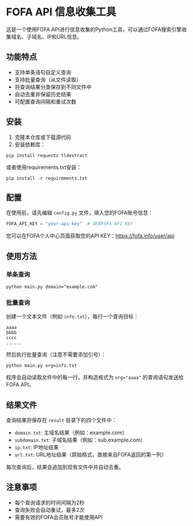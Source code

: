 # FOFA API 信息收集工具

这是一个使用FOFA API进行信息收集的Python工具，可以通过FOFA搜索引擎收集域名、子域名、IP和URL信息。

## 功能特点

- 支持单条语句自定义查询
- 支持批量查询（从文件读取）
- 将查询结果分类保存到不同文件中
- 自动去重并保留历史结果
- 可配置查询间隔和重试次数

## 安装

1. 克隆本仓库或下载源代码
2. 安装依赖库：
```
pip install requests tldextract
```
或者使用requirements.txt安装：
```
pip install -r requirements.txt
```

## 配置

在使用前，请先编辑 `config.py` 文件，填入您的FOFA账号信息：

```python
FOFA_API_KEY = "your-api-key"  # 填写FOFA API KEY
```

您可以在FOFA个人中心页面获取您的API KEY：https://fofa.info/user/api

## 使用方法

### 单条查询

```
python main.py domain="example.com"
```

### 批量查询

创建一个文本文件（例如 `info.txt`），每行一个查询目标：

```
aaaa
bbbb
cccc
......
```

然后执行批量查询（注意不需要添加引号）：

```
python main.py org=info.txt
```

程序会自动读取文件中的每一行，并构造格式为 `org="aaaa"` 的查询语句发送给FOFA API。

## 结果文件

查询结果将保存在 `result` 目录下的四个文件中：

- `domain.txt`: 主域名结果（例如：example.com）
- `subdomain.txt`: 子域名结果（例如：sub.example.com）
- `ip.txt`: IP地址结果
- `url.txt`: URL地址结果（原始格式，直接来自FOFA返回的第一列）

每次查询后，结果会追加到现有文件中并自动去重。

## 注意事项

- 每个查询请求的时间间隔为2秒
- 查询失败会自动重试，最多2次
- 需要有效的FOFA会员账号才能使用API 